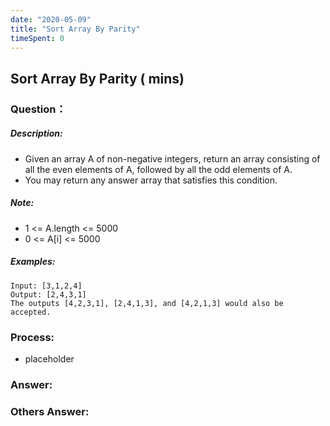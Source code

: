 ```yaml
---
date: "2020-05-09"
title: "Sort Array By Parity"
timeSpent: 0
---
```


## Sort Array By Parity ( mins)

### Question：

##### Description:
* Given an array A of non-negative integers, return an array consisting of all the even elements of A, followed by all the odd elements of A.
* You may return any answer array that satisfies this condition.

##### Note:
* 1 <= A.length <= 5000
* 0 <= A[i] <= 5000

##### Examples:
```
Input: [3,1,2,4]
Output: [2,4,3,1]
The outputs [4,2,3,1], [2,4,1,3], and [4,2,1,3] would also be accepted.
```

### Process:
- placeholder

### Answer:

### Others Answer:
